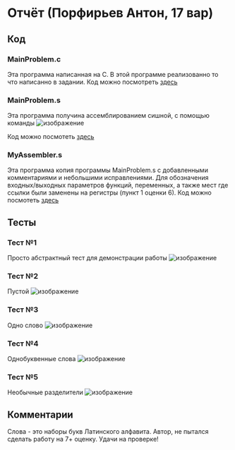 # Отчёт (Порфирьев Антон, 17 вар)
## Код
### MainProblem.c
Эта программа написанная на С. В этой программе реализованно то что написанно в задании. Код можно посмотреть [здесь](https://github.com/Porfirev/avs-hw-2/blob/main/MainProblem.c)
### MainProblem.s
Эта программа получина ассемблированием сишной, с помощью команды
![изображение](https://user-images.githubusercontent.com/90344389/201521910-bed4bb4e-d81f-4058-aaf8-10cb48a9730b.png)

Код можно посмотеть [здесь](https://github.com/Porfirev/avs-hw-2/blob/main/MainProblem.s)
### MyAssembler.s
Эта программа копия программы MainProblem.s с добавленными комментариями и небольшими исправлениями. Для обозначения входных/выходных параметров функций, переменных, а также мест где ссылки были заменены на регистры (пункт 1 оценки 6).
Код можно посмотеть [здесь](https://github.com/Porfirev/avs-hw-2/blob/main/MyAssembler.s)

## Тесты
### Тест №1
Просто абстрактный тест для демонстрации работы
![изображение](https://user-images.githubusercontent.com/90344389/201522213-6b1f0d45-82ab-40ab-8e0f-84feedbae044.png)
### Тест №2
Пустой
![изображение](https://user-images.githubusercontent.com/90344389/201522248-85f66995-60be-42c6-bc6d-b92bcacb2e10.png)
### Тест №3
Одно слово
![изображение](https://user-images.githubusercontent.com/90344389/201522289-6e398e9a-1dbb-426e-bc10-2dcaec508699.png)
### Тест №4
Однобуквенные слова
![изображение](https://user-images.githubusercontent.com/90344389/201522328-a28e0be8-7cb9-4510-a84e-3e3c5c4a0a5d.png)
### Тест №5
Необычные разделители
![изображение](https://user-images.githubusercontent.com/90344389/201522545-c1ae0919-149b-4efa-b969-e071adadd53a.png)
## Комментарии
Слова - это наборы букв Латинского алфавита.
Автор, не пытался сделать работу на 7+ оценку. Удачи на проверке!
